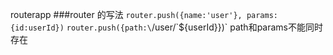 routerapp
###router 的写法
`router.push({name:'user'}, params:{id:userId})`
`router.push({path:\`/user/\`${userId}})`
path和params不能同时存在

